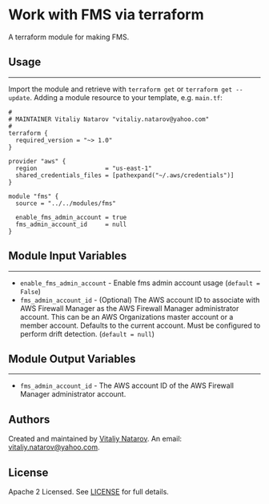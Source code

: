 # Work with FMS via terraform

A terraform module for making FMS.


## Usage
----------------------
Import the module and retrieve with ```terraform get``` or ```terraform get --update```. Adding a module resource to your template, e.g. `main.tf`:

```
#
# MAINTAINER Vitaliy Natarov "vitaliy.natarov@yahoo.com"
#
terraform {
  required_version = "~> 1.0"
}

provider "aws" {
  region                   = "us-east-1"
  shared_credentials_files = [pathexpand("~/.aws/credentials")]
}

module "fms" {
  source = "../../modules/fms"

  enable_fms_admin_account = true
  fms_admin_account_id     = null
}

```

## Module Input Variables
----------------------
- `enable_fms_admin_account` - Enable fms admin account usage (`default = False`)
- `fms_admin_account_id` - (Optional) The AWS account ID to associate with AWS Firewall Manager as the AWS Firewall Manager administrator account. This can be an AWS Organizations master account or a member account. Defaults to the current account. Must be configured to perform drift detection. (`default = null`)

## Module Output Variables
----------------------
- `fms_admin_account_id` - The AWS account ID of the AWS Firewall Manager administrator account.


## Authors

Created and maintained by [Vitaliy Natarov](https://github.com/SebastianUA). An email: [vitaliy.natarov@yahoo.com](vitaliy.natarov@yahoo.com).

## License

Apache 2 Licensed. See [LICENSE](https://github.com/SebastianUA/terraform/blob/master/LICENSE) for full details.
